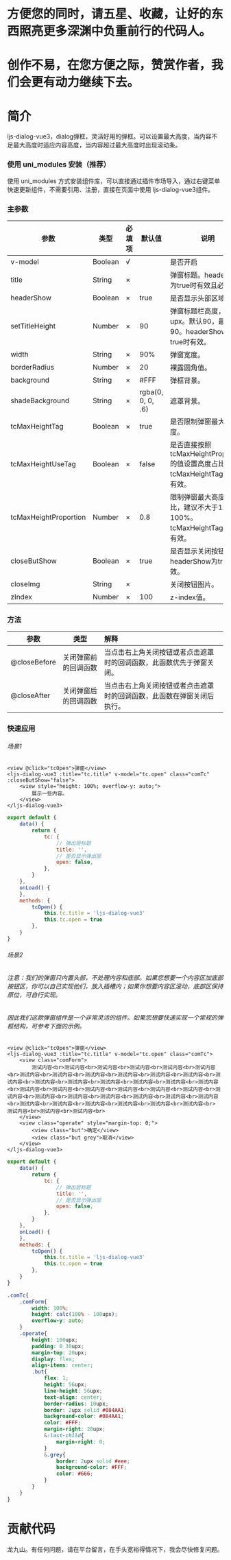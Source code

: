 # 方便您的同时，请五星、收藏，让好的东西照亮更多深渊中负重前行的代码人。
# 创作不易，在您方便之际，赞赏作者，我们会更有动力继续下去。

# 简介
ljs-dialog-vue3，dialog弹框，灵活好用的弹框。可以设置最大高度，当内容不足最大高度时适应内容高度，当内容超过最大高度时出现滚动条。

### 使用 uni_modules 安装（推荐）
使用 uni_modules 方式安装组件库，可以直接通过插件市场导入，通过右键菜单快速更新组件，不需要引用、注册，直接在页面中使用 ljs-dialog-vue3组件。

### 主参数

参数  | 类型| 必填项 | 默认值 | 说明
---- | ----- | ------ | ------  | ------ 
v-model | Boolean | √ |  | 是否开启
title | String | × |  | 弹窗标题。headerShow为true时有效且必填。
headerShow | Boolean | × | true | 是否显示头部区域。
setTitleHeight | Number | × | 90 | 弹窗标题栏高度，单位upx。默认90，最小为90。headerShow为true时有效。
width | String | × | 90% | 弹窗宽度。
borderRadius | Number | × | 20 | 裸露圆角值。
background | String | × | #FFF | 弹框背景。
shadeBackground | String | × | rgba(0, 0, 0, .6) | 遮罩背景。
tcMaxHeightTag | Boolean | × | true | 是否限制弹窗最大高度。
tcMaxHeightUseTag | Boolean | × | false | 是否直接按照tcMaxHeightProportion的值设置高度占比。tcMaxHeightTag为true有效。
tcMaxHeightProportion | Number | × | 0.8 | 限制弹窗最大高度占比，建议不大于1。1为100%。tcMaxHeightTag为true有效。
closeButShow | Boolean | × | true | 是否显示关闭按钮。headerShow为true时有效。
closeImg | String | × |  | 关闭按钮图片。
zIndex | Number | × | 100 | z-index值。
 
### 方法

参数  | 类型| 解释
---- | ----- | :------ 
@closeBefore | 关闭弹窗前的回调函数 | 当点击右上角关闭按钮或者点击遮罩时的回调函数，此函数优先于弹窗关闭。
@closeAfter | 关闭弹窗后的回调函数 | 当点击右上角关闭按钮或者点击遮罩时的回调函数，此函数在弹窗关闭后执行。

 
### 快速应用

###### 场景1
```vue
<view @click="tcOpen">弹窗</view>
<ljs-dialog-vue3 :title="tc.title" v-model="tc.open" class="comTc" :closeButShow="false">
	<view style="height: 100%; overflow-y: auto;">
		展示一些内容。
	</view>
</ljs-dialog-vue3>
```
```js
export default {
	data() {
		return {
			tc: {
				// 弹出层标题
				title: '',
				// 是否显示弹出层
				open: false,
			},
		}
	},
	onLoad() {
	},
	methods: {
		tcOpen() {
			this.tc.title = 'ljs-dialog-vue3'
			this.tc.open = true
		},
	}
}
```

###### 场景2
###### 注意：我们的弹窗只内置头部，不处理内容和底部。如果您想要一个内容区加底部按钮区，你可以自己实现他们，放入插槽内；如果你想要内容区滚动，底部区保持原位，可自行实现。
###### 因此我们这款弹窗组件是一个非常灵活的组件。如果您想要快速实现一个常规的弹框结构，可参考下面的示例。
```vue
<view @click="tcOpen">弹窗</view>
<ljs-dialog-vue3 :title="tc.title" v-model="tc.open" class="comTc">
	<view class="comForm">
		测试内容<br>测试内容<br>测试内容<br>测试内容<br>测试内容<br>测试内容<br>测试内容<br>测试内容<br>测试内容<br>测试内容<br>测试内容<br>测试内容<br>测试内容<br>测试内容<br>测试内容<br>测试内容<br>测试内容<br>测试内容<br>测试内容<br>测试内容<br>测试内容<br>测试内容<br>测试内容<br>测试内容<br>测试内容<br>测试内容<br>测试内容<br>测试内容<br>测试内容<br>测试内容<br>测试内容<br>测试内容<br>测试内容<br>测试内容<br>测试内容<br>测试内容<br>测试内容<br>测试内容<br>		测试内容<br>测试内容<br>测试内容<br>
	</view>
	<view class="operate" style="margin-top: 0;">
		<view class="but">确定</view>
		<view class="but grey">取消</view>
	</view>
</ljs-dialog-vue3>
```
```js
export default {
	data() {
		return {
			tc: {
				// 弹出层标题
				title: '',
				// 是否显示弹出层
				open: false,
			},
		}
	},
	onLoad() {
	},
	methods: {
		tcOpen() {
			this.tc.title = 'ljs-dialog-vue3'
			this.tc.open = true
		},
	}
}
```
```scss
.comTc{
	.comForm{
		width: 100%;
		height: calc(100% - 100upx);
		overflow-y: auto;
	}
	.operate{
		height: 100upx;
		padding: 0 30upx;
		margin-top: 20upx;
		display: flex;
		align-items: center;
		.but{
			flex: 1;
			height: 56upx;
			line-height: 56upx;
			text-align: center;
			border-radius: 10upx;
			border: 2upx solid #084AA1;
			background-color: #084AA1;
			color: #FFF;
			margin-right: 20upx;
			&:last-child{
				margin-right: 0;
			}
			&.grey{
				border: 2upx solid #eee;
				background-color: #FFF;
				color: #666;
			}
		}
	}
}
```


# 贡献代码
龙九山。有任何问题，请在平台留言，在手头宽裕得情况下，我会尽快修复问题。